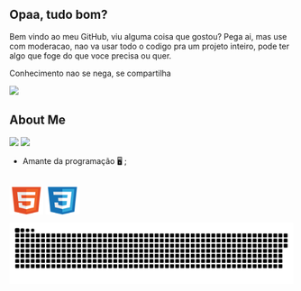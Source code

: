 ## Opaa, tudo bom?

<div> 
  <p> Bem vindo ao meu GitHub, viu alguma coisa que gostou? Pega ai, mas use com moderacao, nao va usar todo o codigo pra um projeto inteiro, pode ter algo que foge do que voce precisa ou quer. </p>
</div>

<div>
  <p> Conhecimento nao se nega, se compartilha </p>
</div>

<div style="display=inline_block;">
  <img height="180em" src="https://github-readme-stats.vercel.app/api?username=hykazy&theme=midnight-purple&show_icons=true">  
  <!-- <img height="180em" src="https://github-readme-stats.vercel.app/api/top-langs/?username=hykazy&layout=compact&theme=midnight-purple"> -->
</div>

<div>
  
## About Me

<div>
  <a href = "mailto:rogerioofc@gmail.com"><img src="https://img.shields.io/badge/-Gmail-%23333?style=for-the-badge&logo=gmail&logoColor=white" target="_blank"></a>
  <a href="https://www.linkedin.com/in/rog%C3%A9rio-lima-b74a28145/"><img src="https://img.shields.io/badge/LinkedIn-0077B5?style=for-the-badge&logo=linkedin&logoColor=white&link=https://www.linkedin.com/in/rog%C3%A9rio-lima-b74a28145/"></a>
</div>
  
- Amante da programação 🖥 ;
 
</div>

<div style="display: inline_block"><br>
  <img align="center" alt="HTML" height="50" width="60" src="https://raw.githubusercontent.com/devicons/devicon/master/icons/html5/html5-original.svg">
  <img align="center" alt="CSS" height="50" width="60" src="https://raw.githubusercontent.com/devicons/devicon/master/icons/css3/css3-original.svg">
  
</div>

![Snake animation](https://github.com/V1TER4/V1TER4/blob/output/github-contribution-grid-snake.svg)
